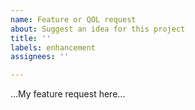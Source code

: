 ```yaml
---
name: Feature or QOL request
about: Suggest an idea for this project
title: ''
labels: enhancement
assignees: ''

---
```


...My feature request here...
